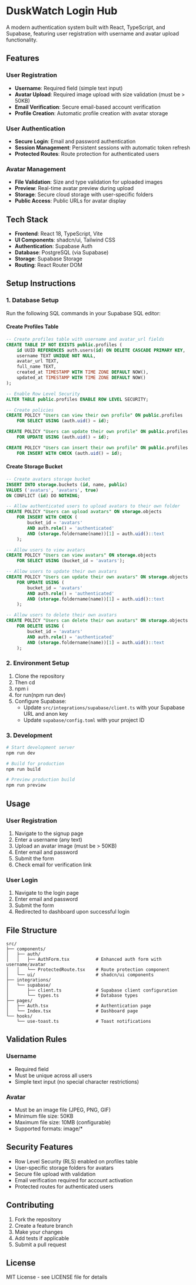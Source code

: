 # DuskWatch Login Hub

A modern authentication system built with React, TypeScript, and Supabase, featuring user registration with username and avatar upload functionality.

## Features

### User Registration
- **Username**: Required field (simple text input)
- **Avatar Upload**: Required image upload with size validation (must be > 50KB)
- **Email Verification**: Secure email-based account verification
- **Profile Creation**: Automatic profile creation with avatar storage

### User Authentication
- **Secure Login**: Email and password authentication
- **Session Management**: Persistent sessions with automatic token refresh
- **Protected Routes**: Route protection for authenticated users

### Avatar Management
- **File Validation**: Size and type validation for uploaded images
- **Preview**: Real-time avatar preview during upload
- **Storage**: Secure cloud storage with user-specific folders
- **Public Access**: Public URLs for avatar display

## Tech Stack

- **Frontend**: React 18, TypeScript, Vite
- **UI Components**: shadcn/ui, Tailwind CSS
- **Authentication**: Supabase Auth
- **Database**: PostgreSQL (via Supabase)
- **Storage**: Supabase Storage
- **Routing**: React Router DOM

## Setup Instructions

### 1. Database Setup

Run the following SQL commands in your Supabase SQL editor:

#### Create Profiles Table
```sql
-- Create profiles table with username and avatar_url fields
CREATE TABLE IF NOT EXISTS public.profiles (
    id UUID REFERENCES auth.users(id) ON DELETE CASCADE PRIMARY KEY,
    username TEXT UNIQUE NOT NULL,
    avatar_url TEXT,
    full_name TEXT,
    created_at TIMESTAMP WITH TIME ZONE DEFAULT NOW(),
    updated_at TIMESTAMP WITH TIME ZONE DEFAULT NOW()
);

-- Enable Row Level Security
ALTER TABLE public.profiles ENABLE ROW LEVEL SECURITY;

-- Create policies
CREATE POLICY "Users can view their own profile" ON public.profiles
    FOR SELECT USING (auth.uid() = id);

CREATE POLICY "Users can update their own profile" ON public.profiles
    FOR UPDATE USING (auth.uid() = id);

CREATE POLICY "Users can insert their own profile" ON public.profiles
    FOR INSERT WITH CHECK (auth.uid() = id);
```

#### Create Storage Bucket
```sql
-- Create avatars storage bucket
INSERT INTO storage.buckets (id, name, public) 
VALUES ('avatars', 'avatars', true)
ON CONFLICT (id) DO NOTHING;

-- Allow authenticated users to upload avatars to their own folder
CREATE POLICY "Users can upload avatars" ON storage.objects
    FOR INSERT WITH CHECK (
        bucket_id = 'avatars' 
        AND auth.role() = 'authenticated'
        AND (storage.foldername(name))[1] = auth.uid()::text
    );

-- Allow users to view avatars
CREATE POLICY "Users can view avatars" ON storage.objects
    FOR SELECT USING (bucket_id = 'avatars');

-- Allow users to update their own avatars
CREATE POLICY "Users can update their own avatars" ON storage.objects
    FOR UPDATE USING (
        bucket_id = 'avatars' 
        AND auth.role() = 'authenticated'
        AND (storage.foldername(name))[1] = auth.uid()::text
    );

-- Allow users to delete their own avatars
CREATE POLICY "Users can delete their own avatars" ON storage.objects
    FOR DELETE USING (
        bucket_id = 'avatars' 
        AND auth.role() = 'authenticated'
        AND (storage.foldername(name))[1] = auth.uid()::text
    );
```

### 2. Environment Setup

1. Clone the repository
2. Then cd<project>
3. npm i
4. for run(npm run dev)
5. Configure Supabase:
   - Update `src/integrations/supabase/client.ts` with your Supabase URL and anon key
   - Update `supabase/config.toml` with your project ID

### 3. Development

```bash
# Start development server
npm run dev

# Build for production
npm run build

# Preview production build
npm run preview
```

## Usage

### User Registration

1. Navigate to the signup page
2. Enter a username (any text)
3. Upload an avatar image (must be > 50KB)
4. Enter email and password
5. Submit the form
6. Check email for verification link

### User Login

1. Navigate to the login page
2. Enter email and password
3. Submit the form
4. Redirected to dashboard upon successful login

## File Structure

```
src/
├── components/
│   ├── auth/
│   │   ├── AuthForm.tsx          # Enhanced auth form with username/avatar
│   │   └── ProtectedRoute.tsx    # Route protection component
│   └── ui/                       # shadcn/ui components
├── integrations/
│   └── supabase/
│       ├── client.ts             # Supabase client configuration
│       └── types.ts              # Database types
├── pages/
│   ├── Auth.tsx                  # Authentication page
│   └── Index.tsx                 # Dashboard page
└── hooks/
    └── use-toast.ts              # Toast notifications
```

## Validation Rules

### Username
- Required field
- Must be unique across all users
- Simple text input (no special character restrictions)

### Avatar
- Must be an image file (JPEG, PNG, GIF)
- Minimum file size: 50KB
- Maximum file size: 10MB (configurable)
- Supported formats: image/*

## Security Features

- Row Level Security (RLS) enabled on profiles table
- User-specific storage folders for avatars
- Secure file upload with validation
- Email verification required for account activation
- Protected routes for authenticated users

## Contributing

1. Fork the repository
2. Create a feature branch
3. Make your changes
4. Add tests if applicable
5. Submit a pull request

## License

MIT License - see LICENSE file for details
